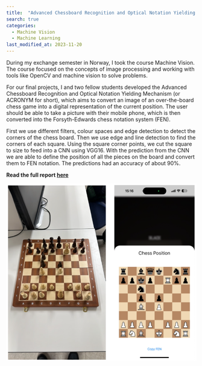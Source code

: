 ```yaml
---
title:  "Advanced Chessboard Recognition and Optical Notation Yielding Mechanism (Acronym)"
search: true
categories: 
  - Machine Vision
  - Machine Learning
last_modified_at: 2023-11-20
---
```


During my exchange semester in Norway, I took the course Machine Vision. The course focused on the concepts of image processing and working with tools like OpenCV and machine vision to solve problems.

For our final projects, I and two fellow students developed the Advanced Chessboard Recognition and Optical Notation Yielding Mechanism (or ACRONYM for short), which aims to convert an image of an over-the-board chess game into a digital representation of the current position. The user should be able to take a picture with their mobile phone, which is then converted into the Forsyth-Edwards chess notation system (FEN).

First we use different filters, colour spaces and edge detection to detect the corners of the chess board. Then we use edge and line detection to find the corners of each square. Using the square corner points, we cut the square to size to feed into a CNN using VGG16. With the prediction from the CNN we are able to define the position of all the pieces on the board and convert them to FEN notation. The predictions had an accuracy of about 90%.

**Read the full report [here](/assets/pdf/ITK213_Final_Release.pdf)**

![example](/assets/image/acronym/converted_image.png)

